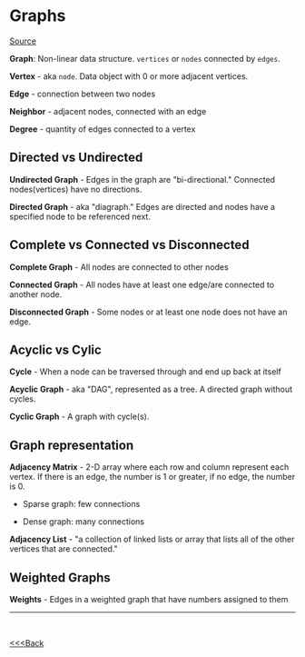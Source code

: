 # Graphs

[Source](https://codefellows.github.io/common_curriculum/data_structures_and_algorithms/Code_401/class-35/resources/graphs.html)

**Graph**: Non-linear data structure. `vertices` or `nodes` connected by `edges`.

**Vertex** - aka `node`. Data object with 0 or more adjacent vertices.

**Edge** - connection between two nodes

**Neighbor** - adjacent nodes, connected with an edge

**Degree** - quantity of edges connected to a vertex

## Directed vs Undirected

**Undirected Graph** - Edges in the graph are "bi-directional." Connected nodes(vertices) have no directions.

**Directed Graph** - aka "diagraph." Edges are directed and nodes have a specified node to be referenced next.

## Complete vs Connected vs Disconnected

**Complete Graph** - All nodes are connected to other nodes

**Connected Graph** - All nodes have at least one edge/are connected to another node.

**Disconnected Graph** - Some nodes or at least one node does not have an edge.

## Acyclic vs Cylic

**Cycle** - When a node can be traversed through and end up back at itself

**Acyclic Graph** - aka "DAG", represented as a tree. A directed graph without cycles.

**Cyclic Graph** - A graph with cycle(s).

## Graph representation

**Adjacency Matrix** - 2-D array where each row and column represent each vertex. If there is an edge, the number is 1 or greater, if no edge, the number is 0.

- Sparse graph: few connections

- Dense graph: many connections

**Adjacency List** - "a collection of linked lists or array that lists all of the other vertices that are connected."

## Weighted Graphs

**Weights** - Edges in a weighted graph that have numbers assigned to them

---

</br>

[<<<Back](README.md)
